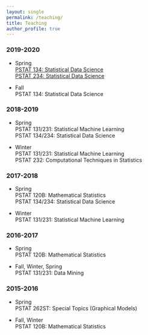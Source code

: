 ```yaml
---
layout: single
permalink: /teaching/
title: Teaching
author_profile: true
---
```



<h3 class="year">2019-2020</h3>

* Spring  
    [PSTAT 134: Statistical Data Science](https://github.com/UCSB-PSTAT-134/Spring2020)  
    [PSTAT 234: Statistical Data Science](https://github.com/UCSB-PSTAT-234/Spring2020)

* Fall  
    PSTAT 134: Statistical Data Science

<h3 class="year">2018-2019</h3>

* Spring  
    PSTAT 131/231: Statistical Machine Learning  
    PSTAT 134/234: Statistical Data Science

* Winter  
    PSTAT 131/231: Statistical Machine Learning  
    PSTAT 232: Computational Techniques in Statistics

<h3 class="year">2017-2018</h3>

* Spring  
    PSTAT 120B: Mathematical Statistics  
    PSTAT 134/234: Statistical Data Science

* Winter  
    PSTAT 131/231: Statistical Machine Learning

<h3 class="year">2016-2017</h3>

* Spring  
    PSTAT 120B: Mathematical Statistics  

* Fall, Winter, Spring  
    PSTAT 131/231: Data Mining


<h3 class="year">2015-2016</h3>

* Spring  
    PSTAT 262ST: Special Topics (Graphical Models)

* Fall, Winter  
    PSTAT 120B: Mathematical Statistics  
    

<!--
For now, this page is assumed to be a static description of your courses. You can convert it to a collection similar to `_projects/` so that you can have a dedicated page for each course.

Organize your courses by years, topics, or universities, however you like!
-->
